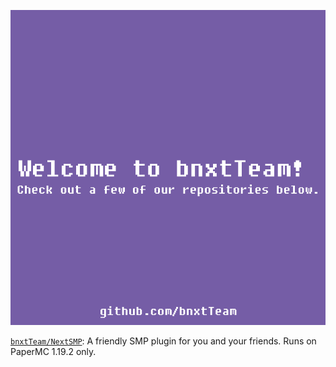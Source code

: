 ![Banner](https://github.com/bnxtTeam/.github/blob/main/98a0a7fc-f813-49a7-bfb3-dfed9067669a.png?raw=true "Welcome!")

[`bnxtTeam/NextSMP`](https://github.com/bnxtTeam/NextSMP): A friendly SMP plugin for you and your friends. Runs on PaperMC 1.19.2 only. 
